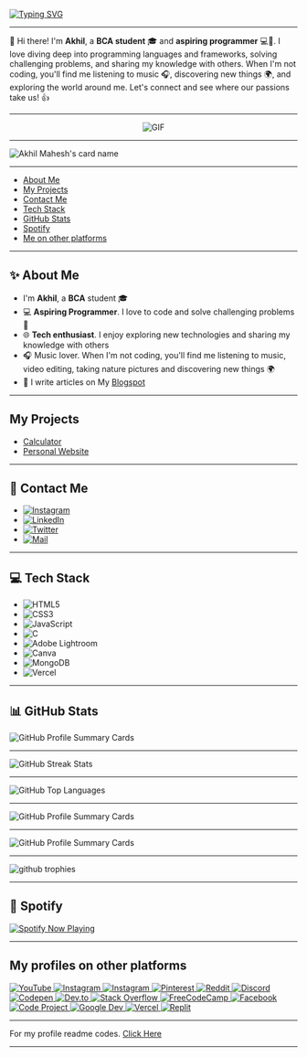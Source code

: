 <a href="https://itzmeakhilmahesh.blogspot.com/"><img src="https://readme-typing-svg.herokuapp.com?font=Righteous&size=42&duration=2500&pause=1000&color=03F700&width=440&height=100&lines=Hey+Folks+%F0%9F%91%8B;Welcome+to+my+profile;Don't+forget+to;Follow+%26+Star+my+repos" alt="Typing SVG" /></a>
<hr>
<p>👋 Hi there! I'm <b>Akhil</b>, a <strong>BCA student</strong> 🎓 and <strong>aspiring programmer</strong> 💻🚀. I love diving deep into programming languages and frameworks, solving challenging problems, and sharing my knowledge with others. When I'm not coding, you'll find me listening to music 🎧, discovering new things 🌍, and exploring the world around me. Let's connect and see where our passions take us! 👍</p>
<hr>
<p align="center">
<a href="https://itzmeakhilmahesh.blogspot.com/"></a><img src="https://media.giphy.com/media/SWoSkN6DxTszqIKEqv/giphy.gif" alt="GIF">
</p>
<hr>
<a href="https://itzmeakhilmahesh.blogspot.com/"></a><img src="https://cardivo.vercel.app/api?name=Akhil%20Mahesh&amp;description=I%27m%20Akhil%20Mahesh%2C%20a%20BCA%20student%20and%20aspiring%20programmer%20.%20I%20love%20diving%20deep%20into%20programming%20languages%20and%20frameworks%2C%20solving%20challenging%20problems%2C%20and%20sharing%20my%20knowledge%20with%20others.%20When%20I%27m%20not%20coding%2C%20you%27ll%20find%20me%20listening%20to%20music%2C%20discovering%20new%20things%2C%20and%20exploring%20the%20world%20around%20me.%20Let%27s%20connect%20and%20see%20where%20our%20passions%20take%20us!&amp;image=https://telegra.ph/file/a7ac4822c446471d4c4dc.jpg&amp;backgroundColor=%23ffffff&amp;pattern=ticTacToe&amp;iconColor=%23e64a19&amp;fontColor=F7F7F7FF&amp;site=https%3A%2F%2Fitzmeakhilmahesh.blogspot.com&amp;colorPattern=%231abc9c&amp;opacity=0&amp;instagram=@akhi_akxu&amp;linkedin=akhil-mahesh01&amp;github=Akhil-Mahesh&amp;twitter=@akhi_akxu&amp;disableAnimation=false" alt="Akhil Mahesh's card name">
<hr>
<nav>
    <ul>
        <li><a href="#about">About Me</a></li>
        <li><a href="#projects">My Projects</a></li>
        <li><a href="#contact">Contact Me</a></li>
        <li><a href="#stack">Tech Stack</a></li>
        <li><a href="#stats">GitHub Stats</a></li>
        <li><a href="#spotify">Spotify</a></li>
        <li><a href="#platforms">Me on other platforms</a></li>
    </ul>
</nav>
<hr>
<section id="about">
<h2>✨ About Me</h2>
<p>
<ul>
<li>I'm <b>Akhil</b>, a <b>BCA</b> student 🎓</li>
<li>💻 <b>Aspiring Programmer</b>. I love to code and solve challenging problems 🚀</li>
<li>🌐 <b>Tech enthusiast</b>. I enjoy exploring new technologies and sharing my knowledge with others</li>
<li>🎧 Music lover. When I'm not coding, you'll find me listening to music, video editing, taking nature pictures  and discovering new things 🌍</li>
<li>📝 I write articles on My <a href="https://itzmeakhilmahesh.blogspot.com/">Blogspot</a></li>
</ul>
</p>
</section>
<hr>
<section id="projects">
<h2>My Projects</h2>
<p>
<ul>
    <li><a href="https://github.com/Akhil-Mahesh/Calculator">Calculator</a></li>
    <li><a href="https://github.com/Akhil-Mahesh/Personal-Website">Personal Website</a></li>
    </ul>
</p>
</section>
<hr>
<section id="contact">
<h2>💌 Contact Me</h2>
<ul>
    <li><a href="https://www.instagram.com/akhi_akxu/">
  <img src="https://img.shields.io/badge/Instagram-@akhi__akxu-hotpink?style=plastic&logo=instagram" alt="Instagram">
</a></li>
<li><a href="https://www.linkedin.com/in/akhil-mahesh01">
  <img src="https://img.shields.io/badge/LinkedIn-Akhil%20Mahesh-blue?style=plastic&logo=linkedin" alt="LinkedIn">
</a></li>
<li><a href="https://twitter.com/akhi_akxu?t=Om1uDPCbFowsnefxqfnDmQ&s=09">
  <img src="https://img.shields.io/badge/Twitter-%40akhi__akxu-blue?style=plastic&logo=twitter" alt="Twitter">
</a></li>
<li><a href="mailto:akhilmahesh012@gmail.com">
  <img src="https://img.shields.io/badge/Mail-akhilmahesh012%40gmail.com-c14438?style=plastic&logo=gmail&logoColor=white" alt="Mail">
</a></li>
</ul>
</section>
<hr>
<section id="stack">
<h2>💻 Tech Stack</h2>
<ul>
<li><img src="https://img.shields.io/badge/html5-%23E34F26.svg?style=plastic&amp;logo=html5&amp;logoColor=white" alt="HTML5"></li>
<li><img src="https://img.shields.io/badge/css3-%231572B6.svg?style=plastic&amp;logo=css3&amp;logoColor=white" alt="CSS3"></li>
<li><img src="https://img.shields.io/badge/javascript-%23323330.svg?style=plastic&amp;logo=javascript&amp;logoColor=%23F7DF1E" alt="JavaScript"></li>
<li><img src="https://img.shields.io/badge/c-%2300599C.svg?style=plastic&amp;logo=c&amp;logoColor=white" alt="C"></li>
<li><img src="https://img.shields.io/badge/Adobe%20Lightroom-31A8FF.svg?style=plastic&amp;logo=Adobe%20Lightroom&amp;logoColor=white" alt="Adobe Lightroom"></li>
<li><img src="https://img.shields.io/badge/Canva-%2300C4CC.svg?style=plastic&amp;logo=Canva&amp;logoColor=white" alt="Canva"></li>
<li><img src="https://img.shields.io/badge/MongoDB-%234ea94b.svg?style=plastic&amp;logo=mongodb&amp;logoColor=white" alt="MongoDB"></li>
<li><img src="https://img.shields.io/badge/vercel-%23000000.svg?style=plastic&amp;logo=vercel&amp;logoColor=white" alt="Vercel"></li>
</ul>
</section>
<hr>
<section id="stats">
<h2>📊 GitHub Stats</h2>
<img src="http://github-profile-summary-cards.vercel.app/api/cards/profile-details?username=Akhil-Mahesh&theme=tokyonight" alt="GitHub Profile Summary Cards">
<br><hr>
<img src="https://github-readme-streak-stats.herokuapp.com/?user=Akhil-mahesh&theme=midnight-purple&hide_border=false" alt="GitHub Streak Stats">
<br><hr>
<img src="https://github-readme-stats.vercel.app/api/top-langs/?username=Akhil-mahesh&theme=midnight-purple&hide_border=false&include_all_commits=true&count_private=true&layout=compact" alt="GitHub Top Languages">
<br><hr>
<img src="http://github-profile-summary-cards.vercel.app/api/cards/stats?username=Akhil-Mahesh&theme=tokyonight" alt="GitHub Profile Summary Cards">
<br><hr>
<img src="http://github-profile-summary-cards.vercel.app/api/cards/productive-time?username=Akhil-Mahesh&theme=tokyonight&utcOffset=8" alt="GitHub Profile Summary Cards">
<br><hr>
<img src="https://github-profile-trophy.vercel.app/?username=Akhil-mahesh&theme=tokyonight&no-frame=false&no-bg=true&margin-w=4" alt="github trophies" />
</section>
<hr>
<section id="spotify">
<h2>🎵 Spotify</h2>
<a href="https://spotify-github-profile.vercel.app/api/view.svg?uid=31gvkj7oelt5axfiwpjew4l6gcwi&redirect=true">  
  <img src="https://spotify-github-profile.vercel.app/api/view.svg?uid=31gvkj7oelt5axfiwpjew4l6gcwi&cover_image=true&theme=novatorem&show_offline=false&background_color=121212&interchange=true&bar_color=0000ff&bar_color_cover=false" alt="Spotify Now Playing" />  
</a>
</section>
<hr>
<section id="platforms">
<h2>My profiles on other platforms</h2>
<!-- YouTube -->
<a href="https://www.youtube.com/AlonePhilic">
  <img src="https://img.shields.io/badge/YouTube-AlonePhilic-red?style=plastic&logo=youtube" alt="YouTube">
</a>
<!-- Instagram 2 -->
<a href="https://www.instagram.com/alone.philic/">
  <img src="https://img.shields.io/badge/Instagram-@alone.philic-hotpink?style=plastic&logo=instagram" alt="Instagram">
</a>
<!-- Instagram 3 -->
<a href="https://www.instagram.com/itzme_lucifer/">
  <img src="https://img.shields.io/badge/Instagram-@itzme__lucifer-hotpink?style=plastic&logo=instagram" alt="Instagram">
</a>
<!-- Pinterest -->
<a href="https://www.pinterest.com/alonephilic/">
  <img src="https://img.shields.io/badge/Pinterest-AlonePhilic-red?style=plastic&logo=pinterest" alt="Pinterest">
</a>
<!-- Reddit -->
<a href="https://www.reddit.com/AlonePhilic">
  <img src="https://img.shields.io/badge/Reddit-u%2FAlonePhilic-orange?style=plastic&logo=reddit" alt="Reddit">
</a>
<!-- Discord -->
<a href="https://discord.com/users/1066242357793656842">
  <img src="https://img.shields.io/badge/Discord-AlonePhilic%236969-blueviolet?style=plastic&logo=discord" alt="Discord">
</a>
<!-- Codepen -->
<a href="https://codepen.io/Akhil-Mahesh">
  <img src="https://img.shields.io/badge/Codepen-Akhil--Mahesh-blue?style=plastic&logo=codepen" alt="Codepen">
</a>
<!-- Dev.to -->
<a href="https://dev.to/akhil-mahesh">
  <img src="https://img.shields.io/badge/Dev.to-akhil--mahesh-0A0A0A?style=plastic&logo=dev.to&logoColor=white" alt="Dev.to">
</a>
<!-- Stackoverflow -->
<a href="https://stackoverflow.com/users/21802386/akhil-mahesh?tab=profile">
  <img src="https://img.shields.io/badge/Stack%20Overflow-akhil--mahesh-f48024?style=plastic&logo=stackoverflow&logoColor=white" alt="Stack Overflow">
</a>
<!-- Freecodecamp -->
<a href="https://www.freecodecamp.org/AlonePhilic">
  <img src="https://img.shields.io/badge/FreeCodeCamp-AlonePhilic-0A0A23?style=plastic&logo=freecodecamp&logoColor=white" alt="FreeCodeCamp">
</a>
<!-- Facebook -->
<a href="https://www.facebook.com/akhilmahesh01?mibextid=ZbWKwL">
  <img src="https://img.shields.io/badge/Facebook-akhilmahesh01-1877f2?style=plastic&logo=facebook&logoColor=white" alt="Facebook">
</a>
<!-- Code Project -->
<a href="https://www.codeproject.com/Members/Akhil-Mahesh">
  <img src="https://img.shields.io/badge/Code%20Project-Akhil--Mahesh-333333?style=plastic&logo=codeproject&logoColor=white" alt="Code Project">
</a>
<!-- Google Dev -->
<a href="https://g.dev/akhilmahesh">
  <img src="https://img.shields.io/badge/Google%20Dev-Akhil%20Mahesh-0F9D58?style=plastic&logo=google&logoColor=white" alt="Google Dev">
</a>
<!-- Vercel -->
<a href="https://vercel.com/akhil-mahesh">
  <img src="https://img.shields.io/badge/Vercel-akhil--mahesh-black?style=plastic&logo=vercel" alt="Vercel">
</a>
<!-- Replit -->
<a href="https://replit.com/@Akhil-Mahesh">
  <img src="https://img.shields.io/badge/Replit-Akhil--Mahesh-darkblue?style=plastic&logo=replit" alt="Replit">
</a>
</section>
<hr>
<p > For my profile readme codes. <a href="https://github.com/Akhil-Mahesh/Akhil-Mahesh/tree/alone-patch/Codes">Click Here</a></p>
<hr>
<!-- Conclusion --> 
 <!-- Last edited: 15/05/2023 --> 
 <!-- Older Version Readme codes in repo go check it out --> 
 <!-- Don't forget to give a star on my repo. -->
